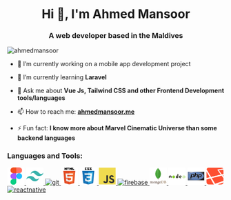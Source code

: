<h1 align="center">Hi 👋, I'm Ahmed Mansoor</h1>
<h3 align="center">A web developer based in the Maldives</h3>

<p align="left"> <img src="https://komarev.com/ghpvc/?username=ahmedmansoor&label=Profile%20views&color=0e75b6&style=flat" alt="ahmedmansoor" /> </p>

- 🔭 I’m currently working on a mobile app development project

- 🌱 I’m currently learning **Laravel**

- 💬  Ask me about **Vue Js, Tailwind CSS and other Frontend Development tools/languages**

- 📫  How to reach me: **<a href="https://www.ahmedmansoor.me/">ahmedmansoor.me</a>**

- ⚡ Fun fact: **I know more about Marvel Cinematic Universe than some backend languages**

<h3 align="left">Languages and Tools:</h3>
<p align="left"> 
  <!-- figma -->
  <a href="https://www.w3schools.com/css/" target="_blank"> <img src="https://github.com/devicons/devicon/blob/master/icons/figma/figma-original.svg" alt="css3" width="40" height="40"/> </a> 
  <!-- tailwind -->
  <a href="https://www.w3schools.com/css/" target="_blank"> <img src="https://github.com/devicons/devicon/blob/master/icons/tailwindcss/tailwindcss-plain.svg" alt="css3" width="40" height="40"/> </a> 
  <!-- git -->
  <a href="https://git-scm.com/" target="_blank"> <img src="https://www.vectorlogo.zone/logos/git-scm/git-scm-icon.svg" alt="git" width="40" height="40"/> </a> 
  <!-- HTML -->
  <a href="https://www.w3.org/html/" target="_blank"> <img src="https://raw.githubusercontent.com/devicons/devicon/master/icons/html5/html5-original-wordmark.svg" alt="html5" width="40" height="40"/> </a> 
    <!-- CSS -->
  <a href="https://www.w3schools.com/css/" target="_blank"> <img src="https://raw.githubusercontent.com/devicons/devicon/master/icons/css3/css3-original-wordmark.svg" alt="css3" width="40" height="40"/> </a> 
  <!-- javascript -->
  <a href="https://developer.mozilla.org/en-US/docs/Web/JavaScript" target="_blank"> <img src="https://raw.githubusercontent.com/devicons/devicon/master/icons/javascript/javascript-original.svg" alt="javascript" width="40" height="40"/> 
   <!-- firebase -->
  <a href="https://firebase.google.com/" target="_blank"> <img src="https://www.vectorlogo.zone/logos/firebase/firebase-icon.svg" alt="firebase" width="40" height="40"/> </a> 
    <!-- mongodb -->
  <a href="https://www.mongodb.com/" target="_blank"> <img src="https://raw.githubusercontent.com/devicons/devicon/master/icons/mongodb/mongodb-original-wordmark.svg" alt="mongodb" width="40" height="40"/> </a>
  <!-- nodejs -->
  <a href="https://nodejs.org" target="_blank"> <img src="https://raw.githubusercontent.com/devicons/devicon/master/icons/nodejs/nodejs-original-wordmark.svg" alt="nodejs" width="40" height="40"/> </a> 
  <!-- php -->
  <a href="https://www.php.net" target="_blank"> <img src="https://raw.githubusercontent.com/devicons/devicon/master/icons/php/php-original.svg" alt="php" width="40" height="40"/> </a> 
    <!-- laravel -->
  <a href="https://laravel.com" target="_blank"> <img src="https://raw.githubusercontent.com/devicons/devicon/master/icons/laravel/laravel-plain.svg" alt="laravel" width="40" height="40"/> </a> 
  <!-- reactnative -->
  <a href="https://reactnative.dev/" target="_blank"> <img src="https://reactnative.dev/img/header_logo.svg" alt="reactnative" width="40" height="40"/> </a>  </p>

